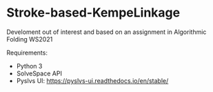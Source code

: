 # Stroke-based-KempeLinkage
Develoment out of interest and based on an assignment in Algorithmic Folding WS2021

Requirements: 
* Python 3
* SolveSpace API
* Pyslvs UI: https://pyslvs-ui.readthedocs.io/en/stable/
